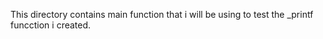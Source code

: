 This directory contains main function that i will be using to test the _printf funcction i created.
